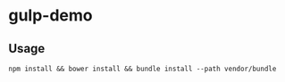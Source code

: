 gulp-demo
==========

## Usage

```
npm install && bower install && bundle install --path vendor/bundle
```

